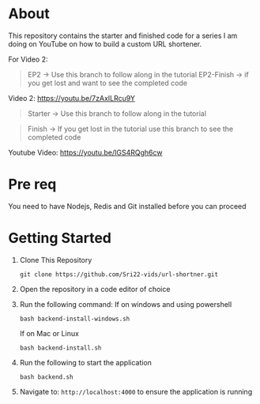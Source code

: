 # About

This repository contains the starter and finished code for a series I am doing on YouTube on how to build a custom URL shortener.

For Video 2:
> EP2 -> Use this branch to follow along in the tutorial
> EP2-Finish -> if you get lost and want to see the completed code

Video 2: https://youtu.be/7zAxILRcu9Y

> Starter -> Use this branch to follow along in the tutorial

> Finish -> If you get lost in the tutorial use this branch to see the completed code

Youtube Video: https://youtu.be/IGS4RQgh6cw

# Pre req

You need to have Nodejs, Redis and Git installed before you can proceed

# Getting Started
1. Clone This Repository
   
   ```git clone https://github.com/Sri22-vids/url-shortner.git```
2. Open the repository in a code editor of choice
3. Run the following command:
   If on windows and using powershell
   
   ```bash backend-install-windows.sh```

   If on Mac or Linux
   
   ```bash backend-install.sh```
5. Run the following to start the application

   ```bash backend.sh```

6. Navigate to: ```http://localhost:4000``` to ensure the application is running
